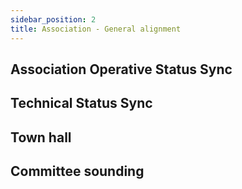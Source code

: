 ```yaml
---
sidebar_position: 2
title: Association - General alignment
---
```


## Association Operative Status Sync

## Technical Status Sync

## Town hall

## Committee sounding
